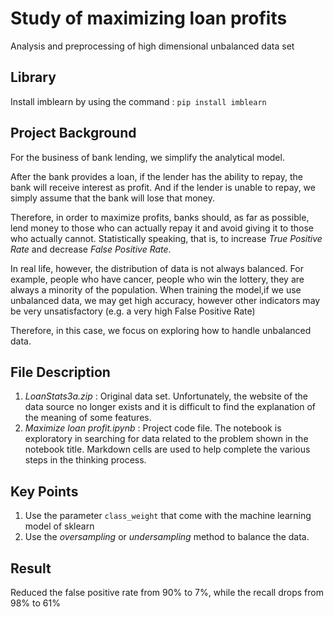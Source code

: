 # Study of maximizing loan profits
Analysis and preprocessing of high dimensional unbalanced data set

## Library
Install imblearn by using the command : `pip install imblearn`

## Project Background
For the business of bank lending, we simplify the analytical model. 

After the bank provides a loan, if the lender has the ability to repay, the bank will receive interest as profit. And if the lender is unable to repay, we simply assume that the bank will lose that money.

Therefore, in order to maximize profits, banks should, as far as possible, lend money to those who can actually repay it and avoid giving it to those who actually cannot.
Statistically speaking, that is, to increase *True Positive Rate* and decrease *False Positive Rate*.

In real life, however, the distribution of data is not always balanced. For example, people who have cancer, people who win the lottery, they are always a minority of the population. When training the model,if we use unbalanced data,  we may get high accuracy, however other indicators may be very unsatisfactory (e.g. a very high False Positive Rate)

Therefore, in this case, we focus on exploring how to handle unbalanced data.


## File Description
1. *LoanStats3a.zip* : Original data set. Unfortunately, the website of the data source no longer exists and it is difficult to find the explanation of the meaning of some features.
2. *Maximize loan profit.ipynb* : Project code file. The notebook is exploratory in searching for data related to the problem shown in the notebook title. Markdown cells are used to help complete the various steps in the thinking process.


## Key Points
1. Use the parameter `class_weight` that come with the machine learning model of sklearn 
2. Use the *oversampling* or *undersampling* method to balance the data.

## Result
Reduced the false positive rate from 90% to 7%, while the recall drops from 98% to 61%
